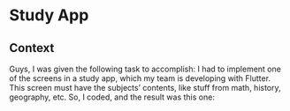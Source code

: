 # Study App


## Context 

Guys, I was given the following task to accomplish: I had to implement one of the screens in a study app, which my team is developing with Flutter. This screen must have the subjects’ contents, like stuff from math, history, geography, etc. So, I coded, and the result was this one: 

<div display="flex" flex-direction="row">
  <img scr="https://user-images.githubusercontent.com/103438311/205446059-aa12ef07-22ad-4f5b-a3e5-ddce77c0655e.png"/>
  <p> </p>
  <img scr="https://user-images.githubusercontent.com/103438311/205446061-d0a86fa5-c764-41cf-927f-cdf196c6581e.png"/>
  <p> </p>
  <img scr="https://user-images.githubusercontent.com/103438311/205446064-ce138d95-cd2a-4111-8747-4fdfadaaeb64.png"/>
</div>
